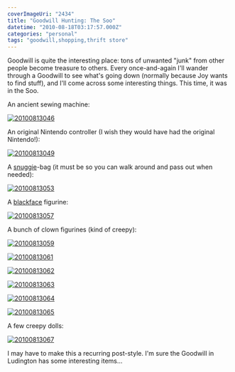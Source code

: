 ```yaml
---
coverImageUri: "2434"
title: "Goodwill Hunting: The Soo"
datetime: "2010-08-18T03:17:57.000Z"
categories: "personal"
tags: "goodwill,shopping,thrift store"
---
```


Goodwill is quite the interesting place: tons of unwanted "junk" from other people become treasure to others. Every once-and-again I'll wander through a Goodwill to see what's going down (normally because Joy wants to find stuff), and I'll come across some interesting things. This time, it was in the Soo.

An ancient sewing machine:

[![](http://assets.brandonmartinez.com/brandonmartinez/2010/08/20100813046-575x429.jpg "20100813046")](http://assets.brandonmartinez.com/brandonmartinez/2010/08/20100813046.jpg)

An original Nintendo controller (I wish they would have had the original Nintendo!):

[![](http://assets.brandonmartinez.com/brandonmartinez/2010/08/20100813049-575x429.jpg "20100813049")](http://assets.brandonmartinez.com/brandonmartinez/2010/08/20100813049.jpg)

A [snuggie](https://www.getsnuggie.com/)\-bag (it must be so you can walk around and pass out when needed):

[![](http://assets.brandonmartinez.com/brandonmartinez/2010/08/20100813053-575x769.jpg "20100813053")](http://assets.brandonmartinez.com/brandonmartinez/2010/08/20100813053.jpg)

A [blackface](http://en.wikipedia.org/wiki/Blackface) figurine:

[![](http://assets.brandonmartinez.com/brandonmartinez/2010/08/20100813057-575x769.jpg "20100813057")](http://assets.brandonmartinez.com/brandonmartinez/2010/08/20100813057.jpg)

A bunch of clown figurines (kind of creepy):

[![](http://assets.brandonmartinez.com/brandonmartinez/2010/08/20100813059-575x429.jpg "20100813059")](http://assets.brandonmartinez.com/brandonmartinez/2010/08/20100813059.jpg)

[![](http://assets.brandonmartinez.com/brandonmartinez/2010/08/20100813061-575x126.jpg "20100813061")](http://assets.brandonmartinez.com/brandonmartinez/2010/08/20100813061.jpg)

[![](http://assets.brandonmartinez.com/brandonmartinez/2010/08/20100813062-575x429.jpg "20100813062")](http://assets.brandonmartinez.com/brandonmartinez/2010/08/20100813062.jpg)

[![](http://assets.brandonmartinez.com/brandonmartinez/2010/08/20100813063-575x429.jpg "20100813063")](http://assets.brandonmartinez.com/brandonmartinez/2010/08/20100813063.jpg)

[![](http://assets.brandonmartinez.com/brandonmartinez/2010/08/20100813064-575x429.jpg "20100813064")](http://assets.brandonmartinez.com/brandonmartinez/2010/08/20100813064.jpg)

[![](http://assets.brandonmartinez.com/brandonmartinez/2010/08/20100813065-575x429.jpg "20100813065")](http://assets.brandonmartinez.com/brandonmartinez/2010/08/20100813065.jpg)

A few creepy dolls:

[![](http://assets.brandonmartinez.com/brandonmartinez/2010/08/20100813067-575x429.jpg "20100813067")](http://assets.brandonmartinez.com/brandonmartinez/2010/08/20100813067.jpg)

I may have to make this a recurring post-style. I'm sure the Goodwill in Ludington has some interesting items…
